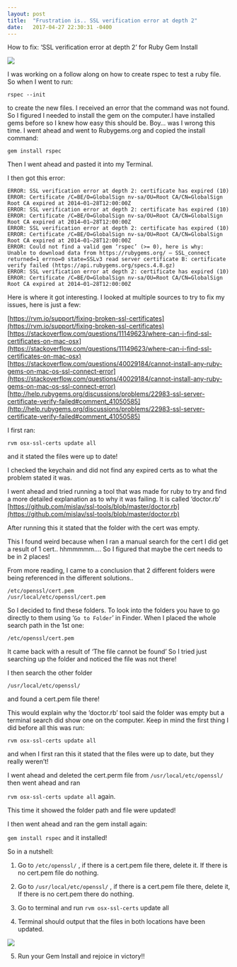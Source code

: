```yaml
---
layout: post
title:  "Frustration is.. SSL verification error at depth 2"
date:   2017-04-27 22:30:31 -0400
---
```



How to fix: ‘SSL verification error at depth 2’ for Ruby Gem Install

![](https://cdn-images-1.medium.com/max/800/1*jfp0rEDf9neoIIcPNq26bA.jpeg)

I was working on a follow along on how to create rspec to test a ruby file.
So when I went to run:

`rspec --init `

to create the new files. I received an error that the command was not found.
So I figured I needed to install the gem on the computer.I have installed gems before so I knew how easy this should be. Boy… was I wrong this time.
I went ahead and went to Rubygems.org and copied the install command:

`gem install rspec`

Then I went ahead and pasted it into my Terminal.

I then got this error:

```
ERROR: SSL verification error at depth 2: certificate has expired (10)
ERROR: Certificate /C=BE/O=GlobalSign nv-sa/OU=Root CA/CN=GlobalSign Root CA expired at 2014–01–28T12:00:00Z
ERROR: SSL verification error at depth 2: certificate has expired (10)
ERROR: Certificate /C=BE/O=GlobalSign nv-sa/OU=Root CA/CN=GlobalSign Root CA expired at 2014–01–28T12:00:00Z
ERROR: SSL verification error at depth 2: certificate has expired (10)
ERROR: Certificate /C=BE/O=GlobalSign nv-sa/OU=Root CA/CN=GlobalSign Root CA expired at 2014–01–28T12:00:00Z
ERROR: Could not find a valid gem ‘rspec’ (>= 0), here is why:
Unable to download data from https://rubygems.org/ — SSL_connect returned=1 errno=0 state=SSLv3 read server certificate B: certificate verify failed (https://api.rubygems.org/specs.4.8.gz)
ERROR: SSL verification error at depth 2: certificate has expired (10)
ERROR: Certificate /C=BE/O=GlobalSign nv-sa/OU=Root CA/CN=GlobalSign Root CA expired at 2014–01–28T12:00:00Z
```


Here is where it got interesting. I looked at multiple sources to try to fix my issues, here is just a few:

[https://rvm.io/support/fixing-broken-ssl-certificates](https://rvm.io/support/fixing-broken-ssl-certificates)
[https://stackoverflow.com/questions/11149623/where-can-i-find-ssl-certificates-on-mac-osx](https://stackoverflow.com/questions/11149623/where-can-i-find-ssl-certificates-on-mac-osx)
[https://stackoverflow.com/questions/40029184/cannot-install-any-ruby-gems-on-mac-os-ssl-connect-error](https://stackoverflow.com/questions/40029184/cannot-install-any-ruby-gems-on-mac-os-ssl-connect-error)
[http://help.rubygems.org/discussions/problems/22983-ssl-server-certificate-verify-failed#comment_41050585](http://help.rubygems.org/discussions/problems/22983-ssl-server-certificate-verify-failed#comment_41050585)

I first ran:

`rvm osx-ssl-certs update all`

and it stated the files were up to date!

I checked the keychain and did not find any expired certs as to what the problem stated it was.

I went ahead and tried running a tool that was made for ruby to try and find a more detailed explanation as to why it was failing. It is called ‘doctor.rb’
[https://github.com/mislav/ssl-tools/blob/master/doctor.rb](https://github.com/mislav/ssl-tools/blob/master/doctor.rb)

After running this it stated that the folder with the cert was empty.

This I found weird because when I ran a manual search for the cert I did get a result of 1 cert.. hhmmmmm….
So I figured that maybe the cert needs to be in 2 places!

From more reading, I came to a conclusion that 2 different folders were being referenced in the different solutions..
```
/etc/openssl/cert.pem
/usr/local/etc/openssl/cert.pem
```

So I decided to find these folders. To look into the folders you have to go directly to them using ‘`Go to Folder`’ in Finder.
When I placed the whole search path in the 1st one:

`/etc/openssl/cert.pem`

It came back with a result of ‘The file cannot be found’
So I tried just searching up the folder and noticed the file was not there!

I then search the other folder

`/usr/local/etc/openssl/`

and found a cert.pem file there!

This would explain why the ‘doctor.rb’ tool said the folder was empty but a terminal search did show one on the computer.
Keep in mind the first thing I did before all this was run:

`rvm osx-ssl-certs update all`

and when I first ran this it stated that the files were up to date, but they really weren’t!

I went ahead and deleted the cert.perm file from `/usr/local/etc/openssl/`
then went ahead and ran

`rvm osx-ssl-certs update all` again.

This time it showed the folder path and file were updated!

I then went ahead and ran the gem install again:

`gem install rspec` and it installed!

So in a nutshell:
1. Go to `/etc/openssl/` , if there is a cert.pem file there, delete it. If there is no cert.pem file do nothing.

2. Go to `/usr/local/etc/openssl/` , if there is a cert.pem file there, delete it, If there is no cert.pem there do nothing.

3. Go to terminal and run `rvm osx-ssl-certs` update all

4. Terminal should output that the files in both locations have been updated.

![](https://cdn-images-1.medium.com/max/800/1*sHXeNpkk41igS1-NjDlOtA.jpeg)

5. Run your Gem Install and rejoice in victory!!
